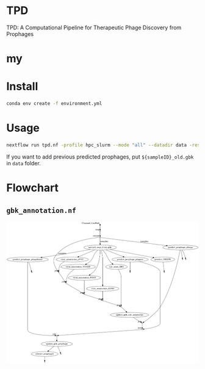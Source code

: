 # TPD
TPD: A Computational Pipeline for Therapeutic Phage Discovery from Prophages
# my
# Install

```sh
conda env create -f environment.yml
```

# Usage

```sh
nextflow run tpd.nf -profile hpc_slurm --mode "all" --datadir data -resume
```

If you want to add previous predicted prophages, put `${sampleID}_old.gbk` in `data` folder.

# Flowchart

## `gbk_annotation.nf`

![](./imgs/flowchart_gbk_annotation.png)



